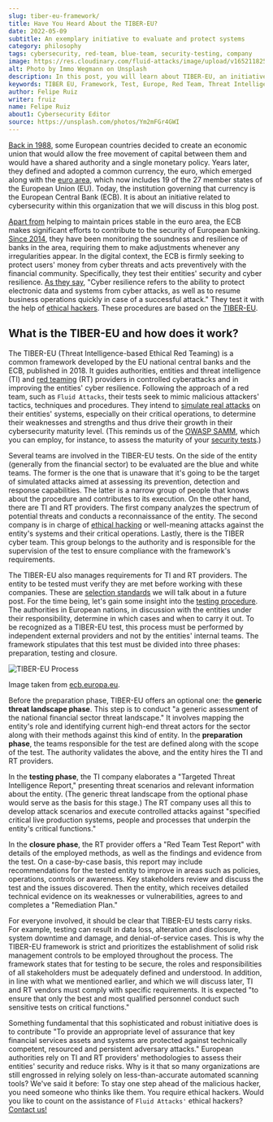 ```yaml
---
slug: tiber-eu-framework/
title: Have You Heard About the TIBER-EU?
date: 2022-05-09
subtitle: An exemplary initiative to evaluate and protect systems
category: philosophy
tags: cybersecurity, red-team, blue-team, security-testing, company
image: https://res.cloudinary.com/fluid-attacks/image/upload/v1652118259/blog/tiber-eu-framework/cover_tiber_eu_framework.webp
alt: Photo by Immo Wegmann on Unsplash
description: In this post, you will learn about TIBER-EU, an initiative of the European Central Bank that assesses European entities' cyber resilience.
keywords: TIBER EU, Framework, Test, Europe, Red Team, Threat Intelligence, Cyber Resilience, Ethical Hacking, Pentesting
author: Felipe Ruiz
writer: fruiz
name: Felipe Ruiz
about1: Cybersecurity Editor
source: https://unsplash.com/photos/Ym2mFGr4GWI
---
```


[Back in 1988](https://www.ecb.europa.eu/ecb/history/html/index.en.html),
some European countries decided to create an economic union
that would allow the free movement of capital between them
and would have a shared authority
and a single monetary policy.
Years later,
they defined and adopted a common currency,
the euro,
which emerged along with the [euro area](https://en.wikipedia.org/wiki/Eurozone),
which now includes 19 of the 27 member states of the European Union (EU).
Today,
the institution governing that currency is the European Central Bank (ECB).
It is about an initiative related to cybersecurity
within this organization
that we will discuss in this blog post.

[Apart from](https://www.ecb.europa.eu/ecb/html/index.en.html)
helping to maintain prices stable in the euro area,
the ECB makes significant efforts
to contribute to the security of European banking.
[Since 2014](https://www.ecb.europa.eu/ecb/educational/explainers/tell-me-more/html/anniversary.en.html),
they have been monitoring
the soundness and resilience of banks in the area,
requiring them to make adjustments
whenever any irregularities appear.
In the digital context,
the ECB is firmly seeking to protect users' money from cyber threats
and acts preventively with the financial community.
Specifically,
they test their entities' security and cyber resilience.
[As they say](https://www.ecb.europa.eu/paym/cyber-resilience/html/index.en.html),
"Cyber resilience refers to the ability
to protect electronic data and systems from cyber attacks,
as well as to resume business operations quickly
in case of a successful attack."
They test it with the help of [ethical hackers](../what-is-ethical-hacking/).
These procedures are based on the [TIBER-EU](https://www.ecb.europa.eu/paym/cyber-resilience/tiber-eu/html/index.en.html).

## What is the TIBER-EU and how does it work?

The TIBER-EU (Threat Intelligence-based Ethical Red Teaming)
is a common framework
developed by the EU national central banks and the ECB,
published in 2018.
It guides authorities,
entities
and threat intelligence (TI)
and [red teaming](../../solutions/red-teaming/) (RT) providers
in controlled cyberattacks
and in improving the entities' cyber resilience.
Following the approach of a red team,
such as `Fluid Attacks`,
their tests seek to mimic malicious attackers' tactics,
techniques and procedures.
They intend to [simulate real attacks](../../solutions/attack-simulation/)
on their entities' systems,
especially on their critical operations,
to determine their weaknesses and strengths
and thus drive their growth in their cybersecurity maturity level.
(This reminds us of the [OWASP SAMM](https://fluidattacks.docsend.com/view/4k524b3gviwqubri),
which you can employ,
for instance,
to assess the maturity
of your [security tests](../../solutions/security-testing/).)

Several teams are involved in the TIBER-EU tests.
On the side of the entity
(generally from the financial sector)
to be evaluated are the blue and white teams.
The former is the one that is unaware
that it's going to be the target of simulated attacks
aimed at assessing its prevention,
detection and response capabilities.
The latter is a narrow group of people
that knows about the procedure and contributes to its execution.
On the other hand,
there are TI and RT providers.
The first company analyzes the spectrum of potential threats
and conducts a reconnaissance of the entity.
The second company is in charge of [ethical hacking](../../solutions/ethical-hacking/)
or well-meaning attacks against the entity's systems
and their critical operations.
Lastly,
there is the TIBER cyber team.
This group belongs to the authority
and is responsible for the supervision of the test
to ensure compliance with the framework's requirements.

<cta-banner
  buttontxt="Read more"
  link="/solutions/red-teaming/"
  title="Get started with Fluid Attacks' Red Teaming solution right now"
/>

The TIBER-EU also manages requirements for TI and RT providers.
The entity to be tested must verify they are met
before working with these companies.
These are [selection standards](https://www.ecb.europa.eu/pub/pdf/other/ecb.1808tiber_eu_framework.en.pdf)
we will talk about in a future post.
For the time being,
let's gain some insight into the [testing procedure](https://www.ecb.europa.eu/pub/pdf/other/ecb.tiber_eu_framework.en.pdf).
The authorities in European nations,
in discussion with the entities under their responsibility,
determine in which cases and when to carry it out.
To be recognized as a TIBER-EU test,
this process must be performed by independent external providers
and not by the entities' internal teams.
The framework stipulates that
this test must be divided into three phases:
preparation, testing and closure.

<div class="imgblock">

![TIBER-EU Process](https://res.cloudinary.com/fluid-attacks/image/upload/v1652118200/blog/tiber-eu-framework/tiber_eu_process.webp)

<div class="title">

Image taken from [ecb.europa.eu](https://www.ecb.europa.eu/pub/pdf/other/ecb.tiber_eu_framework.en.pdf).

</div>

</div>

Before the preparation phase,
TIBER-EU offers an optional one:
the **generic threat landscape phase**.
This step is to conduct "a generic assessment
of the national financial sector threat landscape."
It involves mapping the entity's role
and identifying current high-end threat actors for the sector
along with their methods against this kind of entity.
In the **preparation phase**,
the teams responsible for the test are defined
along with the scope of the test.
The authority validates the above,
and the entity hires the TI and RT providers.

In the **testing phase**,
the TI company elaborates a "Targeted Threat Intelligence Report,"
presenting threat scenarios
and relevant information about the entity.
(The generic threat landscape from the optional phase would serve
as the basis for this stage.)
The RT company uses all this to develop attack scenarios
and execute controlled attacks
against "specified critical live production systems,
people and processes that underpin the entity's critical functions."

In the **closure phase**,
the RT provider offers a "Red Team Test Report"
with details of the employed methods,
as well as the findings and evidence from the test.
On a case-by-case basis,
this report may include recommendations for the tested entity
to improve in areas such as policies,
operations, controls or awareness.
Key stakeholders review and discuss the test
and the issues discovered.
Then the entity,
which receives detailed technical evidence
on its weaknesses or vulnerabilities,
agrees to and completes a "Remediation Plan."

For everyone involved,
it should be clear that TIBER-EU tests carry risks.
For example,
testing can result in data loss,
alteration and disclosure,
system downtime and damage,
and denial-of-service cases.
This is why the TIBER-EU framework is strict
and prioritizes the establishment of solid risk management controls
to be employed throughout the process.
The framework states that for testing to be secure,
the roles and responsibilities of all stakeholders
must be adequately defined and understood.
In addition,
in line with what we mentioned earlier,
and which we will discuss later,
TI and RT vendors must comply with specific requirements.
It is expected "to ensure that
only the best and most qualified personnel
conduct such sensitive tests on critical functions."

Something fundamental
that this sophisticated and robust initiative does
is to contribute "To provide an appropriate level of assurance
that key financial services assets and systems are protected
against technically competent,
resourced and persistent adversary attacks."
European authorities rely on TI and RT providers' methodologies
to assess their entities' security and reduce risks.
Why is it that so many organizations are still engrossed
in relying solely on less-than-accurate automated scanning tools?
We've said it before:
To stay one step ahead of the malicious hacker,
you need someone who thinks like them.
You require ethical hackers.
Would you like to count on the assistance of `Fluid Attacks'` ethical hackers?
[Contact us!](../../contact-us/)
